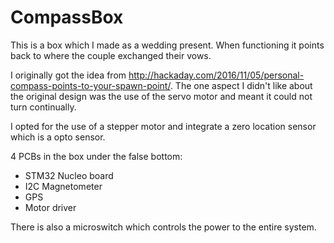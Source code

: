 # CompassBox

This is a box which I made as a wedding present. When functioning it points back to where the couple exchanged their vows. 

I originally got the idea from http://hackaday.com/2016/11/05/personal-compass-points-to-your-spawn-point/. The one aspect I didn't like about the original design was the use of the servo motor and meant it could not turn continually. 

I opted for the use of a stepper motor and integrate a zero location sensor which is a opto sensor. 

4 PCBs in the box under the false bottom:
 - STM32 Nucleo board
 - I2C Magnetometer 
 - GPS
 - Motor driver

There is also a microswitch which controls the power to the entire system. 
